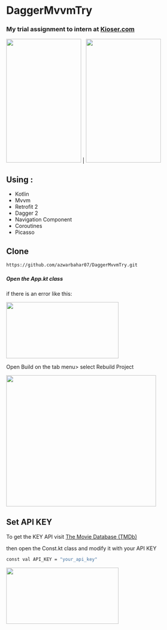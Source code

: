 # DaggerMvvmTry
### My trial assignment to intern at [Kioser.com](https://www.kioser.com/)

<img src="https://github.com/azwarbahar07/DaggerMvvmTry/blob/master/Screanshoot/Screenshot_2020_1029_194019.jpg" height="330" width="200"> | <img src="https://github.com/azwarbahar07/DaggerMvvmTry/blob/master/Screanshoot/Screenshot_2020_1029_194040.jpg" height="330" width="200">


## Using : 

- Kotlin
- Mvvm
- Retrofit 2
- Dagger 2
- Navigation Component
- Coroutines
- Picasso

## Clone

```bash
https://github.com/azwarbahar07/DaggerMvvmTry.git
```


##### Open the App.kt class
if there is an error like this:

<img src="https://github.com/azwarbahar07/DaggerMvvmTry/blob/master/Screanshoot/dagger.PNG" height="150" width="300">



Open Build on the tab menu> select Rebuild Project

<img src="https://github.com/azwarbahar07/DaggerMvvmTry/blob/master/Screanshoot/WhatsApp%20Image%202020-10-30%20at%2000.12.52.jpeg" height="350" width="400">



## Set API KEY
To get the KEY API visit [The Movie Database (TMDb)](https://www.themoviedb.org/)

then open the Const.kt class and modify it with your API KEY
```bash
const val API_KEY = "your_api_key"
```
<img src="https://github.com/azwarbahar07/DaggerMvvmTry/blob/master/Screanshoot/apikey.PNG" height="150" width="300">

